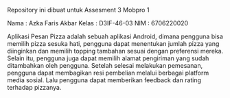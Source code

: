 Repository ini dibuat untuk Assesment 3 Mobpro 1

Nama   : Azka Faris Akbar
Kelas  : D3IF-46-03
NIM    : 6706220020

Aplikasi Pesan Pizza adalah sebuah aplikasi Android, dimana pengguna bisa memilih pizza sesuka hati, pengguna dapat menentukan jumlah pizza yang diinginkan dan memilih topping tambahan sesuai dengan preferensi mereka. Selain itu, pengguna juga dapat memilih alamat pengiriman yang sudah ditambahkan oleh pengguna. Setelah selesai melakukan pemesanan, pengguna dapat membagikan resi pembelian melalui berbagai platform media sosial. Lalu pengguna dapat memberikan feedback dan rating terhadap pizzanya. 

